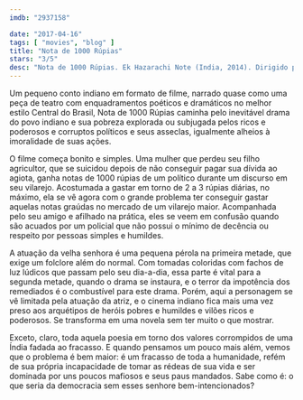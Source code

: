 ```yaml
---
imdb: "2937158"

date: "2017-04-16"
tags: [ "movies", "blog" ]
title: "Nota de 1000 Rúpias"
stars: "3/5"
desc: "Nota de 1000 Rúpias. Ek Hazarachi Note (India, 2014). Dirigido por Shrihari Sathe. Escrito por Shrikant Bojewar. Com Devendra Gaikwad (Constable Shinde), Usha Naik (Budhi), Pooja Nayak (Sudama's Wife), Sandeep Pathak (Sudama), Shekhar Sathe (Photo Frame Maker), Ganesh Yadav (Uttamrao Jadhav), Shrikant Yadav (Sub-Inspector)."
---
```

Um pequeno conto indiano em formato de filme, narrado quase como uma peça de teatro com enquadramentos poéticos e dramáticos no melhor estilo Central do Brasil, Nota de 1000 Rúpias caminha pelo inevitável drama do povo indiano e sua pobreza explorada ou subjugada pelos ricos e poderosos e corruptos políticos e seus asseclas, igualmente alheios à imoralidade de suas ações.

O filme começa bonito e simples. Uma mulher que perdeu seu filho agricultor, que se suicidou depois de não conseguir pagar sua dívida ao agiota, ganha notas de 1000 rúpias de um político durante um discurso em seu vilarejo. Acostumada a gastar em torno de 2 a 3 rúpias diárias, no máximo, ela se vê agora com o grande problema ter conseguir gastar aquelas notas graúdas no mercado de um vilarejo maior. Acompanhada pelo seu amigo e afilhado na prática, eles se veem em confusão quando são acuados por um policial que não possui o mínimo de decência ou respeito por pessoas simples e humildes.

A atuação da velha senhora é uma pequena pérola na primeira metade, que exige um folclore além do normal. Com tomadas coloridas com fachos de luz lúdicos que passam pelo seu dia-a-dia, essa parte é vital para a segunda metade, quando o drama se instaura, e o terror da impotência dos remediados é o combustível para este drama. Porém, aqui a personagem se vê limitada pela atuação da atriz, e o cinema indiano fica mais uma vez preso aos arquétipos de heróis pobres e humildes e vilões ricos e poderosos. Se transforma em uma novela sem ter muito o que mostrar.

Exceto, claro, toda aquela poesia em torno dos valores corrompidos de uma Índia fadada ao fracasso. E quando pensamos um pouco mais além, vemos que o problema é bem maior: é um fracasso de toda a humanidade, refém de sua própria incapacidade de tomar as rédeas de sua vida e ser dominada por uns poucos mafiosos e seus paus mandados. Sabe como é: o que seria da democracia sem esses senhore bem-intencionados?
